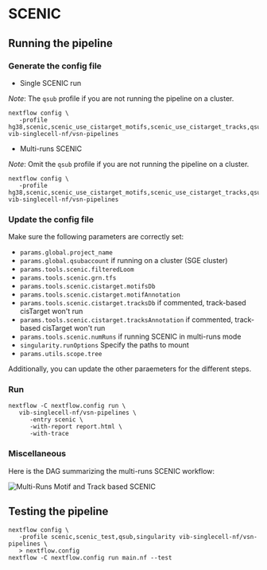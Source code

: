 # SCENIC

## Running the pipeline

### Generate the config file

- Single SCENIC run

*Note*: The `qsub` profile if you are not running the pipeline on a cluster.

```{bash}
nextflow config \
   -profile hg38,scenic,scenic_use_cistarget_motifs,scenic_use_cistarget_tracks,qsub,singularity vib-singlecell-nf/vsn-pipelines
```

- Multi-runs SCENIC

*Note*: Omit the `qsub` profile if you are not running the pipeline on a cluster.

```{bash}
nextflow config \
   -profile hg38,scenic,scenic_use_cistarget_motifs,scenic_use_cistarget_tracks,qsub,singularity vib-singlecell-nf/vsn-pipelines
```

### Update the config file

Make sure the following parameters are correctly set:
- `params.global.project_name`
- `params.global.qsubaccount` if running on a cluster (SGE cluster)
- `params.tools.scenic.filteredLoom`
- `params.tools.scenic.grn.tfs`
- `params.tools.scenic.cistarget.motifsDb`
- `params.tools.scenic.cistarget.motifAnnotation`
- `params.tools.scenic.cistarget.tracksDb` if commented, track-based cisTarget won't run
- `params.tools.scenic.cistarget.tracksAnnotation` if commented, track-based cisTarget won't run
- `params.tools.scenic.numRuns` if running SCENIC in multi-runs mode
- `singularity.runOptions` Specify the paths to mount
- `params.utils.scope.tree`

Additionally, you can update the other paraemeters for the different steps.

### Run 

```{bash}
nextflow -C nextflow.config run \
   vib-singlecell-nf/vsn-pipelines \
      -entry scenic \
      -with-report report.html \
      -with-trace
```

### Miscellaneous

Here is the DAG summarizing the multi-runs SCENIC workflow:

![Multi-Runs Motif and Track based SCENIC](assets/multi_runs_motif_track_scenic.svg)

## Testing the pipeline

```{bash}
nextflow config \
   -profile scenic,scenic_test,qsub,singularity vib-singlecell-nf/vsn-pipelines \
   > nextflow.config
nextflow -C nextflow.config run main.nf --test
```
